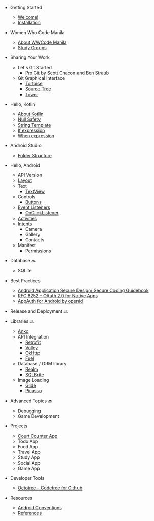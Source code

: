 - Getting Started
  - [Welcome!](README.md)
  - [Installation](getting_started/install_tools.md)

- Women Who Code Manila
  - [About WWCode Manila](wwcodemanila/about.md)
  - [Study Groups](wwcodemanila/study_groups.md)

- Sharing Your Work
  - Let's Git Started
    - [Pro Git by Scott Chacon and Ben Straub](https://git-scm.com/book/en/v2)
  - Git Graphical Interface
    - [Tortoise](https://code.google.com/p/tortoisegit)
    - [Source Tree](https://www.sourcetreeapp.com)
    - [Tower](http://www.git-tower.com/)

- Hello, Kotlin
  - [About Kotlin](kotlin/about_kotlin.md)
  - [Null Safety](kotlin/null_safety.md)
  - [String Template](kotlin/string_template.md)
  - [If expression](kotlin/if_expression.md)
  - [When expression](kotlin/when_expression.md)

- Android Studio
  - [Folder Structure](android/folder_structure.md)
- Hello, Android
  - API Version
  - [Layout](discussions/layout.md)
  - Text
    - [TextView](android/textview.md)
  - Controls
    - [Buttons](android/button.md)
  - [Event Listeners](android/event_listener.md)
    - [OnClickListener](android/extensions_onclicklistener.md)
  - [Activities](android/android_activities.md)
  - [Intents](android/android_intents.md)
    - Camera
    - Gallery
    - Contacts
  - Manifest
    - Permissions

- Database :soon:
  - SQLite

- Best Practices
  - [Android Application Secure Design/ Secure Coding Guidebook](http://www.jssec.org/dl/android_securecoding_en.pdf)
  - [RFC 8252 - OAuth 2.0 for Native Apps](https://tools.ietf.org/html/rfc8252)
  - [AppAuth for Android by openid](https://openid.github.io/AppAuth-Android/)

- Release and Deployment :soon:

- Libraries :soon:
  - [Anko](https://github.com/Kotlin/anko)
  - API Integration
    - [Retrofit](https://github.com/square/retrofit)
    - [Volley](https://github.com/google/volley)
    - [OkHttp](https://github.com/square/okhttp)
    - [Fuel](https://github.com/kittinunf/Fuel)
  - Database / ORM library
    - [Realm](https://github.com/realm/realm-java)
    - [SQLBrite](https://github.com/square/sqlbrite)
  - Image Loading
    - [Glide](https://github.com/bumptech/glide)
    - [Picasso](https://github.com/square/picasso)

- Advanced Topics :soon:
  - Debugging
  - Game Development

- Projects
  - [Court Counter App](projects/Court-Counter-Android-App/README.md)
  - Todo App
  - Food App
  - Travel App
  - Study App
  - Social App
  - Game App

- Developer Tools
  - [Octotree - Codetree for Github](https://github.com/buunguyen/octotree)

- Resources
  - [Android Conventions](resources/android_conventions.md)
  - [References](resources/references.md)

